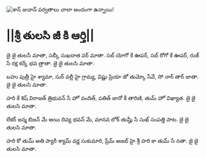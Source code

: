 ![శాన్ జువాన్ పర్వతాలు చాలా అందంగా ఉన్నాయి!](lib/assets/images/artis/img.png "San Juan Mountains")

# ||శ్రీ తులసి జీ కి ఆర్తి||

జై జై తులసీ మాతా, సబ్కీ సుఖదాత వర్ మాతా.
సబ్ యోగో కే ఊపర్, సబ్ రోగో కే ఊపర్,
రుజ్ సే రక్ష కర్కే భవ త్రాతా.
జై జై తులసి మాతా.

బహు పుత్రీ హై శ్యామా, సుర్ వల్లీ హై గ్రామ్య,
విష్ణు ప్రియా జో తుమ్కో సేవే, సో నార్ తార్ జాతా.
జై జై తులసి మాతా.

హరి కే శిష్ విరాజత్ త్రిభువన్ సే హో వందిత్,
పతిత్ జానో కీ తారిణి, తుమ్ హో విఖ్యాత.
జై జై తులసి మాతా.

లేకర్ జన్మ బిజన్ మే ఆయి దివ్య భవన్ మే,
మానవ లోక్ తుమ్హీ సే సుఖ్ సంపత్తి పాట.
జై జై తులసి మాతా.

హరి కో తుమ్ అతి ప్యారీ శ్యామ్ వర్ణ సుకుమారి,
ప్రేమ్ అజబ్ హై శ్రీ హరి కా తుమ్ సే నతా.
జై జై తులసి మాతా.